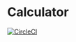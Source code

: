 # Calculator

[![CircleCI](https://circleci.com/gh/calmery/Calculator/tree/master.svg?style=svg)](https://circleci.com/gh/calmery/Calculator/tree/master)
